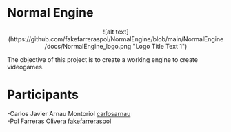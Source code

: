 # Normal Engine

<p align="center">
  ![alt text](https://github.com/fakefarreraspol/NormalEngine/blob/main/NormalEngine/docs/NormalEngine_logo.png "Logo Title Text 1") <br />
</p>

The objective of this project is to create a working engine to create videogames.  <br />

# Participants
-Carlos Javier Arnau Montoriol [carlosarnau](https://github.com/carlosarnau) <br />
-Pol Farreras Olivera [fakefarreraspol](https://github.com/fakefarreraspol) <br />
